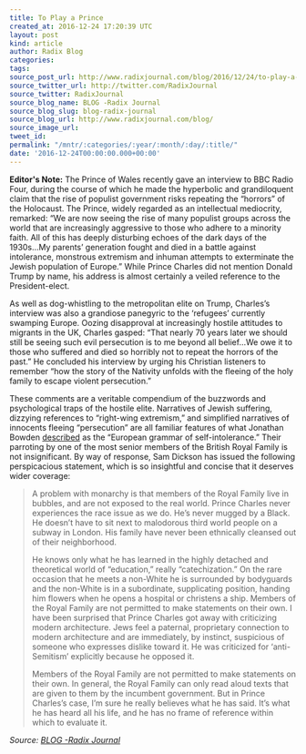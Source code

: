 ```yaml
---
title: To Play a Prince
created_at: 2016-12-24 17:20:39 UTC
layout: post
kind: article
author: Radix Blog
categories: 
tags: 
source_post_url: http://www.radixjournal.com/blog/2016/12/24/to-play-a-prince
source_twitter_url: http://twitter.com/RadixJournal
source_twitter: RadixJournal
source_blog_name: BLOG -Radix Journal
source_blog_slug: blog-radix-journal
source_blog_url: http://www.radixjournal.com/blog/
source_image_url: 
tweet_id: 
permalink: "/mntr/:categories/:year/:month/:day/:title/"
date: '2016-12-24T00:00:00.000+00:00'
---
```

<p><strong>Editor's Note:</strong> The Prince of Wales recently gave an interview to BBC Radio Four, during the course of which he made the hyperbolic and grandiloquent claim that the rise of populist government risks repeating the “horrors” of the Holocaust. The Prince, widely regarded as an intellectual mediocrity, remarked: “We are now seeing the rise of many populist groups across the world that are increasingly aggressive to those who adhere to a minority faith. All of this has deeply disturbing echoes of the dark days of the 1930s…My parents’ generation fought and died in a battle against intolerance, monstrous extremism and inhuman attempts to exterminate the Jewish population of Europe.” While Prince Charles did not mention Donald Trump by name, his address is almost certainly a veiled reference to the President-elect.  </p>
<p>As well as dog-whistling to the metropolitan elite on Trump, Charles’s interview was also a grandiose panegyric to the ‘refugees’ currently swamping Europe. Oozing disapproval at increasingly hostile attitudes to migrants in the UK, Charles gasped: “That nearly 70 years later we should still be seeing such evil persecution is to me beyond all belief…We owe it to those who suffered and died so horribly not to repeat the horrors of the past.” He concluded his interview by urging his Christian listeners to remember “how the story of the Nativity unfolds with the fleeing of the holy family to escape violent persecution.” </p>
<p>These comments are a veritable compendium of the buzzwords and psychological traps of the hostile elite. Narratives of Jewish suffering, dizzying references to “right-wing extremism,” and simplified narratives of innocents fleeing “persecution” are all familiar features of what Jonathan Bowden <a href="https://www.youtube.com/watch?v=aR4MvD9IEAE">described</a> as the “European grammar of self-intolerance.” Their parroting by one of the most senior members of the British Royal Family is not insignificant. By way of response, Sam Dickson has issued the following perspicacious statement, which is so insightful and concise that it deserves wider coverage:</p>
<blockquote>
<p>A problem with monarchy is that members of the Royal Family live in bubbles, and are not exposed to the real world. Prince Charles never experiences the race issue as we do. He’s never mugged by a Black. He doesn’t have to sit next to malodorous third world people on a subway in London. His family have never been ethnically cleansed out of their neighborhood.</p>
<p>He knows only what he has learned in the highly detached and theoretical world of “education,” really “catechization.” On the rare occasion that he meets a non-White he is surrounded by bodyguards and the non-White is in a subordinate, supplicating position, handing him flowers when he opens a hospital or christens a ship. Members of the Royal Family are not permitted to make statements on their own.
I have been surprised that Prince Charles got away with criticizing modern architecture. Jews feel a paternal, proprietary connection to modern architecture and are immediately, by instinct, suspicious of someone who expresses dislike toward it. He was criticized for ‘anti-Semitism’ explicitly because he opposed it. </p>
<p>Members of the Royal Family are not permitted to make statements on their own. In general, the Royal Family can only read aloud texts that are given to them by the incumbent government. But in Prince Charles’s case, I’m sure he really believes what he has said. It’s what he has heard all his life, and he has no frame of reference within which to evaluate it. </p>
</blockquote><div class="">
    <i>Source: <a href="http://www.radixjournal.com/blog/">BLOG -Radix Journal</a></i>
</div>
